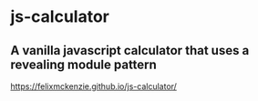 # js-calculator
## A vanilla javascript calculator that uses a revealing module pattern

https://felixmckenzie.github.io/js-calculator/
